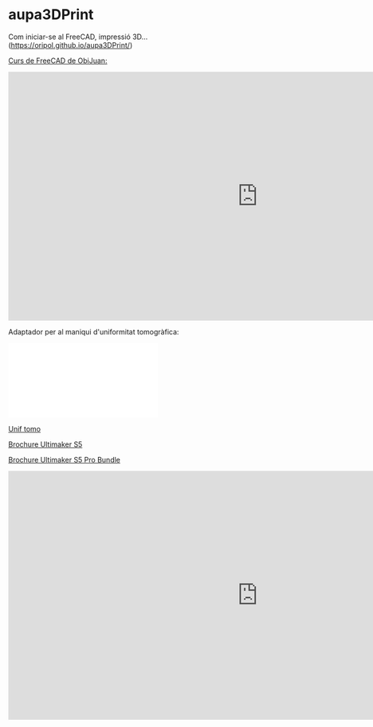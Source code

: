 # aupa3DPrint
Com iniciar-se al FreeCAD, impressió 3D... (https://oripol.github.io/aupa3DPrint/)

[Curs de FreeCAD de ObiJuan:](https://www.youtube.com/playlist?list=PLmnz0JqIMEzWQV-3ce9tVB_LFH9a91YHf)

<iframe width="1000" height="500" src="https://www.youtube.com/embed/videoseries?list=PLmnz0JqIMEzWQV-3ce9tVB_LFH9a91YHf" frameborder="0" allow="accelerometer; autoplay; encrypted-media; gyroscope; picture-in-picture" allowfullscreen></iframe>

Adaptador per al maniqui d'uniformitat tomogràfica:
<iframe src="./blob/master/uniftomo.stl" frameborder="0" allow="accelerometer; autoplay; encrypted-media; gyroscope; picture-in-picture" allowfullscreen></iframe>

[Unif tomo](./uniftomo.stl)

[Brochure Ultimaker S5](./UltimakerS5.pdf)

[Brochure Ultimaker S5 Pro Bundle](./UltimakerS5ProBundle.pdf)

<iframe width="1000" height="500" src="https://www.youtube.com/embed/QeiJPYGxTxc" frameborder="0" allow="accelerometer; autoplay; encrypted-media; gyroscope; picture-in-picture" allowfullscreen></iframe>

